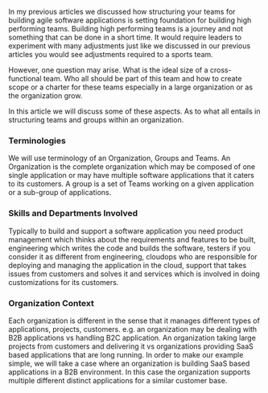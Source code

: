 In my previous articles we discussed how structuring your teams for building agile software applications is setting foundation for building high performing teams. Building high performing teams is a journey and not something that can be done in a short time. It would require leaders to experiment with many adjustments just like we discussed in our previous articles you would see adjustments required to a sports team. 

However, one question may arise. What is the ideal size of a cross-functional team. Who all should be part of this team and how to create scope or a charter for these teams especially in a large organization or as the organization grow. 

In this article we will discuss some of these aspects. As to what all entails in structuring teams and groups within an organization. 

### Terminologies
We will use terminology of an Organization, Groups and Teams. An Organization is the complete organization which may be composed of one single application or may have multiple software applications that it caters to its customers. A group is a set of Teams working on a given application or a sub-group of applications. 

### Skills and Departments Involved
Typically to build and support a software application you need product management which thinks about the requirements and features to be built, engineering which writes the code and builds the software, testers if you consider it as different from engineering, cloudops who are responsible for deploying and managing the application in the cloud, support that takes issues from customers and solves it and services which is involved in doing customizations for its customers. 

### Organization Context
Each organization is different in the sense that it manages different types of applications, projects, customers. e.g. an organization may be dealing with B2B applications vs handling B2C application. An organization taking large projects from customers and delivering it vs organizations providing SaaS based applications that are long running. In order to make our example simple, we will take a case where an organization is building SaaS based applications in a B2B environment. In this case the organization supports multiple different distinct applications for a similar customer base. 




